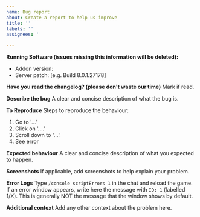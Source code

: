 ```yaml
---
name: Bug report
about: Create a report to help us improve
title: ''
labels: ''
assignees: ''

---
```


**Running Software (issues missing this information will be deleted):**
 - Addon version:
 - Server patch: [e.g. Build 8.0.1.27178]

 **Have you read the changelog? (please don't waste our time)**
 Mark if read.

**Describe the bug**
A clear and concise description of what the bug is.

**To Reproduce**
Steps to reproduce the behaviour:
1. Go to '...'
2. Click on '....'
3. Scroll down to '....'
4. See error

**Expected behaviour**
A clear and concise description of what you expected to happen.

**Screenshots**
If applicable, add screenshots to help explain your problem.

**Error Logs**
Type `/console scriptErrors 1` in the chat and reload the game. If an error window appears, write here the message with `ID: 1` (labelled 1/X). This is generally NOT the message that the window shows by default.

**Additional context**
Add any other context about the problem here.
